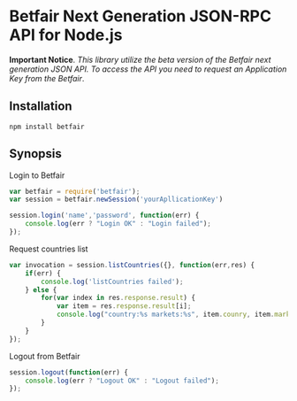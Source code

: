 Betfair Next Generation JSON-RPC API for Node.js
================================================

**Important Notice**. *This library utilize the beta version of the Betfair next generation JSON API. 
To access the API you need to request an Application Key from the Betfair*. 

## Installation ##

    npm install betfair
    
## Synopsis ##

Login to Betfair
```JavaScript
var betfair = require('betfair');
var session = betfair.newSession('yourApllicationKey')

session.login('name','password', function(err) {
    console.log(err ? "Login OK" : "Login failed");
});
```

Request countries list
```JavaScript
var invocation = session.listCountries({}, function(err,res) {
    if(err) {
        console.log('listCountries failed');
    } else {
        for(var index in res.response.result) {
            var item = res.response.result[i];
            console.log("country:%s markets:%s", item.counry, item.markets)
        }
    }
});
```

Logout from Betfair
```JavaScript
session.logout(function(err) {
    console.log(err ? "Logout OK" : "Logout failed");
});
```
